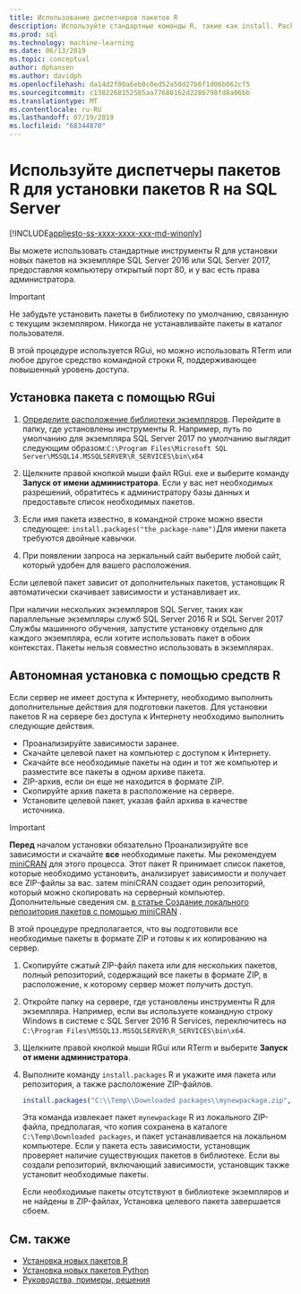 ```yaml
---
title: Использование диспетчеров пакетов R
description: Используйте стандартные команды R, такие как install. Packages, для добавления новых пакетов R в SQL Server 2016 служб R или SQL Server 2017 Службы машинного обучения (в базе данных).
ms.prod: sql
ms.technology: machine-learning
ms.date: 06/13/2019
ms.topic: conceptual
author: dphansen
ms.author: davidph
ms.openlocfilehash: da14d2f00a6eb0c0ed52a50d27b6f1d06b062cf5
ms.sourcegitcommit: c1382268152585aa77688162d2286798fd8a06bb
ms.translationtype: MT
ms.contentlocale: ru-RU
ms.lasthandoff: 07/19/2019
ms.locfileid: "68344870"
---
```

# <a name="use-r-package-managers-to-install-r-packages-on-sql-server"></a>Используйте диспетчеры пакетов R для установки пакетов R на SQL Server
[!INCLUDE[appliesto-ss-xxxx-xxxx-xxx-md-winonly](../../includes/appliesto-ss-xxxx-xxxx-xxx-md-winonly.md)]

Вы можете использовать стандартные инструменты R для установки новых пакетов на экземпляре SQL Server 2016 или SQL Server 2017, предоставляя компьютеру открытый порт 80, и у вас есть права администратора.

> [!IMPORTANT] 
> Не забудьте установить пакеты в библиотеку по умолчанию, связанную с текущим экземпляром. Никогда не устанавливайте пакеты в каталог пользователя.

В этой процедуре используется RGui, но можно использовать RTerm или любое другое средство командной строки R, поддерживающее повышенный уровень доступа.

## <a name="install-a-package-using-rgui"></a>Установка пакета с помощью RGui

1. [Определите расположение библиотеки экземпляров](../package-management/default-packages.md). Перейдите в папку, где установлены инструменты R. Например, путь по умолчанию для экземпляра SQL Server 2017 по умолчанию выглядит следующим образом:`C:\Program Files\Microsoft SQL Server\MSSQL14.MSSQLSERVER\R_SERVICES\bin\x64`

1. Щелкните правой кнопкой мыши файл RGui. exe и выберите команду **Запуск от имени администратора**. Если у вас нет необходимых разрешений, обратитесь к администратору базы данных и предоставьте список необходимых пакетов.

1. Если имя пакета известно, в командной строке можно ввести следующее: `install.packages("the_package-name")`Для имени пакета требуются двойные кавычки.

1. При появлении запроса на зеркальный сайт выберите любой сайт, который удобен для вашего расположения.

Если целевой пакет зависит от дополнительных пакетов, установщик R автоматически скачивает зависимости и устанавливает их.

При наличии нескольких экземпляров SQL Server, таких как параллельные экземпляры служб SQL Server 2016 R и SQL Server 2017 Службы машинного обучения, запустите установку отдельно для каждого экземпляра, если хотите использовать пакет в обоих контекстах. Пакеты нельзя совместно использовать в экземплярах.

## <a name = "bkmk_offlineInstall"></a>Автономная установка с помощью средств R

Если сервер не имеет доступа к Интернету, необходимо выполнить дополнительные действия для подготовки пакетов. Для установки пакетов R на сервере без доступа к Интернету необходимо выполнить следующие действия.

+ Проанализируйте зависимости заранее.
+ Скачайте целевой пакет на компьютер с доступом к Интернету.
+ Скачайте все необходимые пакеты на один и тот же компьютер и разместите все пакеты в одном архиве пакета.
+ ZIP-архив, если он еще не находится в формате ZIP.
+ Скопируйте архив пакета в расположение на сервере.
+ Установите целевой пакет, указав файл архива в качестве источника.

> [!IMPORTANT] 
>  **Перед** началом установки обязательно Проанализируйте все зависимости и скачайте **все** необходимые пакеты. Мы рекомендуем [miniCRAN](https://mran.microsoft.com/package/miniCRAN) для этого процесса. Этот пакет R принимает список пакетов, которые необходимо установить, анализирует зависимости и получает все ZIP-файлы за вас. затем miniCRAN создает один репозиторий, который можно скопировать на серверный компьютер. Дополнительные сведения см. [в статье Создание локального репозитория пакетов с помощью miniCRAN](create-a-local-package-repository-using-minicran.md) .

В этой процедуре предполагается, что вы подготовили все необходимые пакеты в формате ZIP и готовы к их копированию на сервер.

1. Скопируйте сжатый ZIP-файл пакета или для нескольких пакетов, полный репозиторий, содержащий все пакеты в формате ZIP, в расположение, к которому сервер может получить доступ.

2. Откройте папку на сервере, где установлены инструменты R для экземпляра. Например, если вы используете командную строку Windows в системе с SQL Server 2016 R Services, переключитесь на `C:\Program Files\MSSQL13.MSSQLSERVER\R_SERVICES\bin\x64`.

3. Щелкните правой кнопкой мыши RGui или RTerm и выберите **Запуск от имени администратора**.

4. Выполните команду `install.packages` R и укажите имя пакета или репозитория, а также расположение ZIP-файлов.

    ```R
    install.packages("C:\\Temp\\Downloaded packages\\mynewpackage.zip", repos=NULL)
    ```

    Эта команда извлекает пакет `mynewpackage` R из локального ZIP-файла, предполагая, что копия сохранена в каталоге `C:\Temp\Downloaded packages`, и пакет устанавливается на локальном компьютере. Если у пакета есть зависимости, установщик проверяет наличие существующих пакетов в библиотеке. Если вы создали репозиторий, включающий зависимости, установщик также установит необходимые пакеты.

    Если необходимые пакеты отсутствуют в библиотеке экземпляров и не найдены в ZIP-файлах, Установка целевого пакета завершается сбоем.

## <a name="see-also"></a>См. также

+ [Установка новых пакетов R](install-additional-r-packages-on-sql-server.md)
+ [Установка новых пакетов Python](../python/install-additional-python-packages-on-sql-server.md)
+ [Руководства, примеры, решения](../tutorials/machine-learning-services-tutorials.md)
